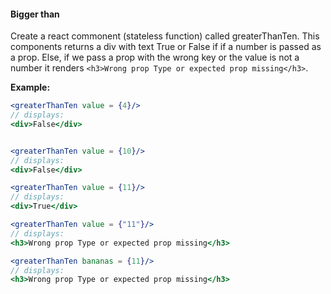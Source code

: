 #### Bigger than

Create a react commonent (stateless function) called greaterThanTen. This components returns a div with text True or False if if a number is passed as a prop. Else, if we pass a prop with the wrong key or the value is not a number it renders ```<h3>Wrong prop Type or expected prop missing</h3>```.

**Example:**

```jsx
<greaterThanTen value = {4}/>
// displays:
<div>False</div>


<greaterThanTen value = {10}/>
// displays:
<div>False</div>

<greaterThanTen value = {11}/>
// displays:
<div>True</div>

<greaterThanTen value = {"11"}/>
// displays:
<h3>Wrong prop Type or expected prop missing</h3>

<greaterThanTen bananas = {11}/>
// displays:
<h3>Wrong prop Type or expected prop missing</h3>
```